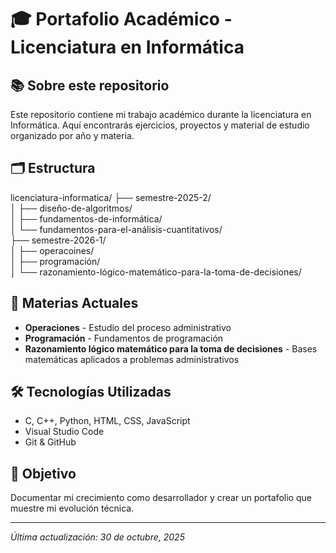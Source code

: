 # 🎓 Portafolio Académico - Licenciatura en Informática

## 📚 Sobre este repositorio
Este repositorio contiene mi trabajo académico durante la licenciatura en Informática. 
Aquí encontrarás ejercicios, proyectos y material de estudio organizado por año y materia.

## 🗂️ Estructura

licenciatura-informatica/
├── semestre-2025-2/  
│ ├── diseño-de-algoritmos/  
│ ├── fundamentos-de-informática/  
│ └── fundamentos-para-el-análisis-cuantitativos/  
├── semestre-2026-1/  
│ ├── operacoines/  
│ ├── programación/  
│ └── razonamiento-lógico-matemático-para-la-toma-de-decisiones/

## 📖 Materias Actuales
- **Operaciones** - Estudio del proceso administrativo
- **Programación** - Fundamentos de programación
- **Razonamiento lógico matemático para la toma de decisiones** - Bases matemáticas aplicados a problemas administrativos

## 🛠️ Tecnologías Utilizadas
- C, C++, Python, HTML, CSS, JavaScript
- Visual Studio Code
- Git & GitHub

## 🎯 Objetivo
Documentar mi crecimiento como desarrollador y crear un portafolio que muestre mi evolución técnica.

---
*Última actualización: 30 de octubre, 2025*
